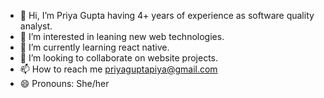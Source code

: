 - 👋 Hi, I’m Priya Gupta having 4+ years of experience as software quality analyst.
- 👀 I’m interested in leaning new web technologies.
- 🌱 I’m currently learning react native.
- 💞️ I’m looking to collaborate on website projects.
- 📫 How to reach me priyaguptapiya@gmail.com 
- 😄 Pronouns: She/her

<!---
the-priya-gupta/the-priya-gupta is a ✨ special ✨ repository because its `README.md` (this file) appears on your GitHub profile.
You can click the Preview link to take a look at your changes.
--->
